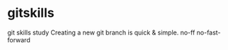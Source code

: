 gitskills
=========

git skills study
Creating a new git branch is quick & simple.
no-ff no-fast-forward
